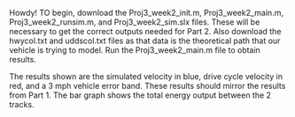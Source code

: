Howdy! TO begin, download the Proj3_week2_init.m, Proj3_week2_main.m, Proj3_week2_runsim.m, and Proj3_week2_sim.slx files. These will be necessary to get the correct outputs needed for Part 2. Also download the hwycol.txt and uddscol.txt files as that data is the theoretical path that our vehicle is trying to model. Run the Proj3_week2_main.m file to obtain results.

The results shown are the simulated velocity in blue, drive cycle velocity in red, and a 3 mph vehicle error band. These results should mirror the results from Part 1. The bar graph shows the total energy output between the 2 tracks. 
